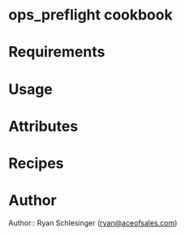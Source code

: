 # ops_preflight cookbook

# Requirements

# Usage

# Attributes

# Recipes

# Author

Author:: Ryan Schlesinger (ryan@aceofsales.com)
